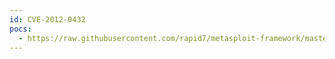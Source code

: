 ```yaml
---
id: CVE-2012-0432
pocs:
  - https://raw.githubusercontent.com/rapid7/metasploit-framework/master/modules/exploits/linux/misc/novell_edirectory_ncp_bof.rb
---
```

